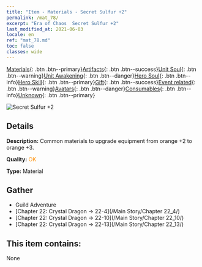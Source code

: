 ```yaml
---
title: "Item - Materials - Secret Sulfur +2"
permalink: /mat_78/
excerpt: "Era of Chaos  Secret Sulfur +2"
last_modified_at: 2021-06-03
locale: en
ref: "mat_78.md"
toc: false
classes: wide
---
```

 [Materials](/Items/){: .btn .btn--primary}[Artifacts](/Items/Artifacts/){: .btn .btn--success}[Unit Soul](/Items/UnitSoul/){: .btn .btn--warning}[Unit Awakening](/Items/UnitAwakening/){: .btn .btn--danger}[Hero Soul](/Items/HeroSoul/){: .btn .btn--info}[Hero Skill](/Items/HeroSkill/){: .btn .btn--primary}[Gift](/Items/Gift/){: .btn .btn--success}[Event related](/Items/Events/){: .btn .btn--warning}[Avatars](/Items/Avatars/){: .btn .btn--danger}[Consumables](/Items/Consumables/){: .btn .btn--info}[Unknown](/Items/Unknown/){: .btn .btn--primary}

 ![Secret Sulfur +2](/images/t/i_cailiao_liuhuang3.png)

## Details
 **Description:** Common materials to upgrade equipment from orange +2 to orange +3.

 **Quality:** <span style="color: #FF8C00">OK</span>

 **Type:** Material

## Gather

*    Guild Adventure 
*    [Chapter 22: Crystal Dragon -> 22-4](/Main Story/Chapter 22_4/) 
*    [Chapter 22: Crystal Dragon -> 22-10](/Main Story/Chapter 22_10/) 
*    [Chapter 22: Crystal Dragon -> 22-13](/Main Story/Chapter 22_13/) 

## This item contains:

  None

